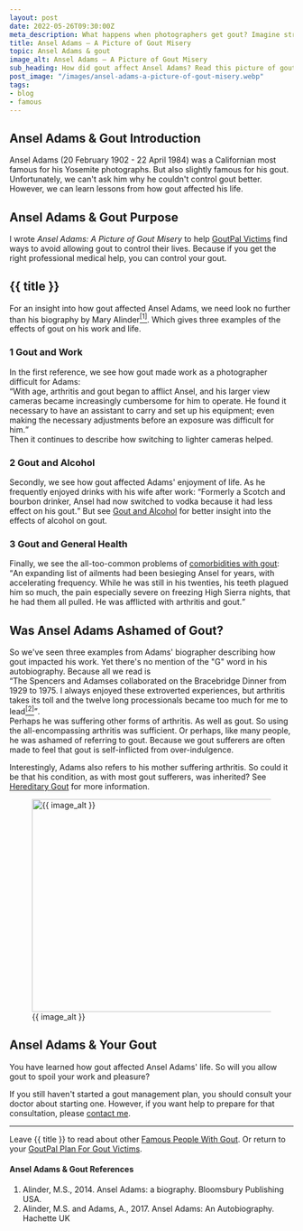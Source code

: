 ```yaml
---
layout: post
date: 2022-05-26T09:30:00Z
meta_description: What happens when photographers get gout? Imagine struggling to carry kit or click the shutter. Read how gout affected the life and work of Ansel Adams.
title: Ansel Adams – A Picture of Gout Misery
topic: Ansel Adams & gout
image_alt: Ansel Adams – A Picture of Gout Misery
sub_heading: How did gout affect Ansel Adams? Read this picture of gout misery.
post_image: "/images/ansel-adams-a-picture-of-gout-misery.webp"
tags:
- blog
- famous
---
```

<h2 id="intro">Ansel Adams & Gout Introduction</h2>
Ansel Adams (20 February 1902 - 22 April 1984) was a Californian most famous for his Yosemite photographs. But also slightly famous for his gout. Unfortunately, we can't ask him why he couldn't control gout better. However, we can learn lessons from how gout affected his life.

<h2 id="intent">Ansel Adams & Gout Purpose</h2>
I wrote <em>Ansel Adams: A Picture of Gout Misery</em> to help <a href="/9667/goutpal-plan-for-gout-victims/">GoutPal Victims</a> find ways to avoid allowing gout to control their lives. Because if you get the right professional medical help, you can control your gout.

<h2 id="adams">{{ title }}</h2>
For an insight into how gout affected Ansel Adams, we need look no further than his biography by Mary Alinder<a href="#ref1"><sup>[1]</sup></a>. Which gives three examples of the effects of gout on his work and life.

<h3 id="work">1 Gout and Work</h3>
In the first reference, we see how gout made work as a photographer difficult for Adams:<br />
<q>With age, arthritis and gout began to afflict Ansel, and his larger view cameras became increasingly cumbersome for him to operate. He found it necessary to have an assistant to carry and set up his equipment; even making the necessary adjustments before an exposure was difficult for him.</q><br />
Then it continues to describe how switching to lighter cameras helped.

<h3 id="alcohol">2 Gout and Alcohol</h3>
Secondly, we see how gout affected Adams' enjoyment of life. As he frequently enjoyed drinks with his wife after work:
<q>Formerly a Scotch and bourbon drinker, Ansel had now switched to vodka because it had less effect on his gout.</q>
But see <a href="/gout-and-alcohol/">Gout and Alcohol</a> for better insight into the effects of alcohol on gout.

<h3 id="health">3 Gout and General Health</h3>
Finally, we see the all-too-common problems of <a href="/blog/what-is-best-for-gout/#diff">comorbidities with gout</a>:
<q>An expanding list of ailments had been besieging Ansel for years, with accelerating frequency. While he was still in his twenties, his teeth plagued him so much, the pain especially severe on freezing High Sierra nights, that he had them all pulled. He was afflicted with arthritis and gout.</q>

<h2 id="shame">Was Ansel Adams Ashamed of Gout?</h2>
So we've seen three examples from Adams' biographer describing how gout impacted his work. Yet there's no mention of the "G" word in his autobiography. Because all we read is <br /><q>The Spencers and Adamses collaborated on the Bracebridge Dinner from 1929 to 1975. I always enjoyed these extroverted experiences, but arthritis takes its toll and the twelve long processionals became too much for me to lead<a href="#ref2"><sup>[2]</sup></a></q>.<br />
Perhaps he was suffering other forms of arthritis. As well as gout. So using the all-encompassing arthritis was sufficient. Or perhaps, like many people, he was ashamed of referring to gout. Because we gout sufferers are often made to feel that gout is self-inflicted from over-indulgence.

Interestingly, Adams also refers to his mother suffering arthritis. So could it be that his condition, as with most gout sufferers, was inherited? See <a href="/6809/is-your-gout-hereditary/">Hereditary Gout</a> for more information.

<figure id="image" class="inner">
<img src="{{ post_image }}" alt="{{ image_alt }}"  width="610" height="377">
  <figcaption>{{ image_alt }}</figcaption>
</figure>
<h2 id="next">Ansel Adams & Your Gout</h2>
You have learned how gout affected Ansel Adams' life. So will you allow gout to spoil your work and pleasure?

If you still haven't started a gout management plan, you should consult your doctor about starting one. However, if you want help to prepare for that consultation, please <a href="/blog/contact-keith-taylor-at-goutpal/">contact me</a>.
<hr />
Leave {{ title }} to read about other <a href="/famous-people-with-gout/">Famous People With Gout</a>. Or return to your <a href="/9667/goutpal-plan-for-gout-victims/">GoutPal Plan For Gout Victims</a>.

<h4 id="refs">Ansel Adams & Gout References</h4>
<ol>
	<li id="ref1">Alinder, M.S., 2014. Ansel Adams: a biography. Bloomsbury Publishing USA.</li>
	<li id="ref2">Alinder, M.S. and Adams, A., 2017. Ansel Adams: An Autobiography. Hachette UK</li>
</ol>
